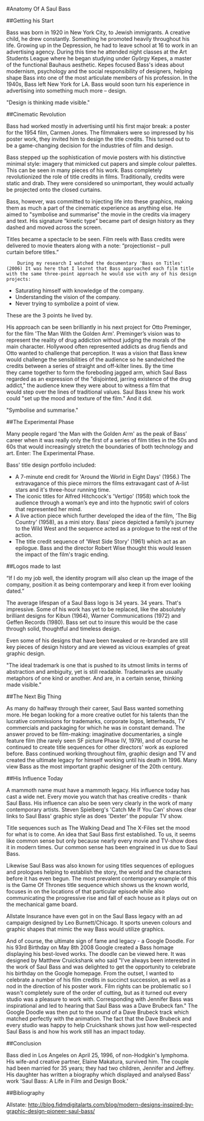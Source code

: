 #Anatomy Of A Saul Bass

##Getting his Start

Bass was born in 1920 in New York City, to Jewish immigrants. A creative child, he drew constantly. Something he promoted heavily throughout his life. Growing up in the Depression, he had to leave school at 16 to work in an advertising agency. During this time he attended night classes at the Art Students League where he began studying under György Kepes, a master of the functional Bauhaus aesthetic. Kepes focused Bass's ideas about modernism, psychology and the social responsibility of designers, helping shape Bass into one of the most articulate members of his profession. In the 1940s, Bass left New York for LA. Bass would soon turn his experience in advertising into something much more – design.

<!--Quote-->
"Design is thinking made visible."

##Cinematic Revolution

 Bass had worked mostly in advertising until his first major break: a poster for the 1954 film, Carmen Jones. The filmmakers were so impressed by his poster work, they invited him to design the title credits. This turned out to be a game-changing decision for the industries of film and design.

Bass stepped up the sophistication of movie posters with his distinctive minimal style: imagery that mimicked cut papers and simple colour palettes. This can be seen in many pieces of his work. Bass completely revolutionized the role of title credits in films. Traditionally, credits were static and drab. They were considered so unimportant, they would actually be projected onto the closed curtains.

Bass, however, was committed to injecting life into these graphics, making them as much a part of the cinematic experience as anything else. He aimed to "symbolise and summarise" the movie in the credits via imagery and text. His signature “kinetic type” became part of design history as they dashed and moved across the screen.

Titles became a spectacle to be seen. Film reels with Bass credits were delivered to movie theaters along with a note: “projectionist – pull curtain before titles.”

        During my research I watched the documentary 'Bass on Titles' (2006) It was here that I learnt that Bass approached each film title with the same three-point approach he would use with any of his design projects:


- Saturating himself with knowledge of the company.
- Understanding the vision of the company.
- Never trying to symbolize a point of view.

These are the 3 points he lived by.

His approach can be seen brilliantly in his next project for Otto Preminger, for the film 'The Man With the Golden Arm'. Preminger’s vision was to represent the reality of drug addiction without judging the morals of the main character. Hollywood often represented addicts as drug fiends and Otto wanted to challenge that perception. It was a vision that Bass knew would challenge the sensibilities of the audience so he sandwiched the credits between a series of straight and off-kilter lines. By the time they came together to form the foreboding jagged arm, which Saul Bass regarded as an expression of the "disjointed, jarring existence of the drug addict," the audience knew they were about to witness a film that would step over the lines of traditional values. Saul Bass knew his work could "set up the mood and texture of the film." And it did. 

<!--Quotes-->
"Symbolise and summarise."

##The Experimental Phase

Many people regard 'the Man with the Golden Arm' as the peak of Bass’ career when it was really only the first of a series of film titles in the 50s and 60s that would increasingly stretch the boundaries of both technology and art. Enter: The Experimental Phase.

Bass' title design portfolio included:

- A 7-minute end credit for 'Around the World in Eight Days' (1956.) The extravagance of this piece mirrors the films extravagant cast of A-list stars and it's three-hour running time. 
- The iconic titles for Alfred Hitchcock's 'Vertigo' (1958) which took the audience through a woman’s eye and into the hypnotic swirl of colors that represented her mind.
- A live action piece which further developed the idea of the film, 'The Big Country' (1958), as a mini story. Bass' piece depicted a family’s journey to the Wild West and the sequence acted as a prologue to the rest of the action.
- The title credit sequence of 'West Side Story' (1961) which act as an epilogue. Bass and the director Robert Wise thought this would lessen the impact of the film's tragic ending.

##Logos made to last

<!--Quote-->

“If I do my job well, the identity program will also clean up the image of the company, position it as being contemporary and keep it from ever looking dated.”

The average lifespan of a Saul Bass logo is 34 years. 34 years. That's impressive. Some of his work has yet to be replaced, like the absolutely brilliant designs for  Kibun (1964), Warner Communications (1972) and Geffen Records (1980). Bass set out to insure this would be the case through solid, thoughtful and timeless design.

Even some of his designs that have been tweaked or re-branded are still key pieces of design history and are viewed as vicious examples of great graphic design. 
<!--Quote-->

"The ideal trademark is one that is pushed to its utmost limits in terms of abstraction and ambiguity, yet is still readable. Trademarks are usually metaphors of one kind or another. And are, in a certain sense, thinking made visible."

##The Next Big Thing

As many do halfway through their career, Saul Bass wanted something more. He began looking for a more creative outlet for his talents than the lucrative commissions for trademarks, corporate logos, letterheads, TV commercials and packaging for which he was in constant demand. The answer proved to be film-making: imaginative documentaries, a single feature film (the rarely seen SF picture Phase IV, 1979), and of course he continued to create title sequences for other directors' work as explored before. Bass continued working throughout film, graphic design and TV and created the ultimate legacy for himself working until his death in 1996. Many view Bass as the most important graphic designer of the 20th century.

##His Influence Today

A mammoth name must have a mammoth legacy. His influence today has cast a wide net. Every movie you watch that has creative credits - thank Saul Bass. His influence can also be seen very clearly in the work of many contemporary artists. Steven Spielberg's 'Catch Me If You Can' shows clear links to Saul Bass' graphic style as does 'Dexter' the popular TV show.

Title sequences such as The Walking Dead and The X-Files set the mood for what is to come. An idea that Saul Bass first established. To us, it seems like common sense but only because nearly every movie and TV-show does it in modern times. Our common sense has been engrained in us due to Saul Bass.

Likewise Saul Bass was also known for using titles sequences of epilogues and prologues helping to establish the story, the world and the characters before it has even begun. The most prevalent contemporary example of this is the Game Of Thrones title sequence which shows us the known world, focuses in on the locations of that particular episode while also communicating the progressive rise and fall of each house as it plays out on the mechanical game board. 

Allstate Insurance have even got in on the Saul Bass legacy with an ad campaign designed by Leo Burnett/Chicago. It sports uneven colours and graphic shapes that mimic the way Bass would utilize graphics.

And of course, the ultimate sign of fame and legacy - a Google Doodle. For his 93rd Birthday on May 8th 2008 Google created a Bass homage displaying his best-loved works. The doodle can be viewed here. It was designed by Matthew Cruickshank who said "I've always been interested in the work of Saul Bass and was delighted to get the opportunity to celebrate his birthday on the Google homepage. From the outset, I wanted to celebrate a number of his film credits in succinct succession, as well as a nod in the direction of his poster work. Film rights can be problematic so I wasn't completely sure of the order of cutting, but as it turned out every studio was a pleasure to work with. Corresponding with Jennifer Bass was inspirational and led to hearing that Saul Bass was a Dave Brubeck fan." The Google Doodle was then put to the sound of a Dave Brubeck track which matched perfectly with the animation. The fact that the Dave Brubeck and every studio was happy to help Cruickshank shows just how well-respected Saul Bass is and how his work still has an impact today.

##Conclusion

Bass died in Los Angeles on April 25, 1996, of non-Hodgkin's lymphoma. His wife-and creative partner, Elaine Makatura, survived him. The couple had been married for 35 years; they had two children, Jennifer and Jeffrey. His daughter has written a biography which displayed and analysed Bass' work 'Saul Bass: A Life in Film and Design Book.'

##Bibliography

Allstate: http://blog.fidmdigitalarts.com/blog/modern-designs-inspired-by-graphic-design-pioneer-saul-bass/
